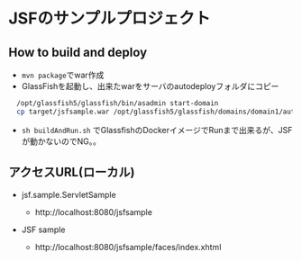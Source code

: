 # JSFのサンプルプロジェクト　

## How to build and deploy

- ``mvn package``でwar作成
- GlassFishを起動し、出来たwarをサーバのautodeployフォルダにコピー
```bash
  /opt/glassfish5/glassfish/bin/asadmin start-domain
  cp target/jsfsample.war /opt/glassfish5/glassfish/domains/domain1/autodeploy
```
- ``sh buildAndRun.sh`` でGlassfishのDockerイメージでRunまで出来るが、JSFが動かないのでNG。。

## アクセスURL(ローカル)
- jsf.sample.ServletSample
  - http://localhost:8080/jsfsample

- JSF sample
  - http://localhost:8080/jsfsample/faces/index.xhtml
